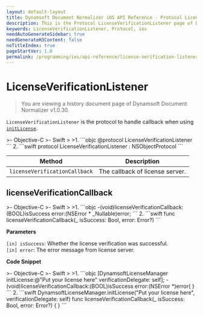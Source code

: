 ```yaml
---
layout: default-layout
title: Dynamsoft Document Normalizer iOS API Reference - Protocol LicenseVerificationListener
description: This is the Protocol LicenseVerificationListener page of Dynamsoft Document Normalizer for iOS SDK.
keywords: LicenseVerificationListener, Protocol, ios
needAutoGenerateSidebar: true
needGenerateH3Content: false
noTitleIndex: true
pageStartVer: 1.0
permalink: /programming/ios/api-reference/license-verification-listener.html
---
```


# LicenseVerificationListener

> You are viewing a history document page of Dynamsoft Document Normalizer v1.0.30.

`LicenseVerificationListener` is the protocol to handle callback when using [`initLicense`](license-manager.md#initlicense).

<div class="sample-code-prefix"></div>
>- Objective-C
>- Swift
>
>1. 
```objc
@protocol LicenseVerificationListener
```
2. 
```swift
protocol LicenseVerificationListener : NSObjectProtocol
```

| Method | Description |
| ------ | ----------- |
| `licenseVerificationCallback` | The callback of license server. |

## licenseVerificationCallback

<div class="sample-code-prefix"></div>
>- Objective-C
>- Swift
>
>1. 
```objc
-(void)licenseVerificationCallback:(BOOL)isSuccess error:(NSError * _Nullable)error;
```
2. 
```swift
func licenseVerificationCallback(_ isSuccess: Bool, error: Error?)
```

**Parameters**

`[in] isSuccess`: Whether the license verification was successful.  
`[in] error`: The error message from license server.

**Code Snippet**

<div class="sample-code-prefix"></div>
>- Objective-C
>- Swift
>
>1. 
```objc
[DynamsoftLicenseManager initLicense:@"Put your license here" verificationDelegate: self];
- (void)licenseVerificationCallback:(BOOL)isSuccess error:(NSError *)error{
}
```
2. 
```swift
DynamsoftLicenseManager.initLicense("Put your license here", verificationDelegate: self)
func licenseVerificationCallback(_ isSuccess: Bool, error: Error?) {
}
```
